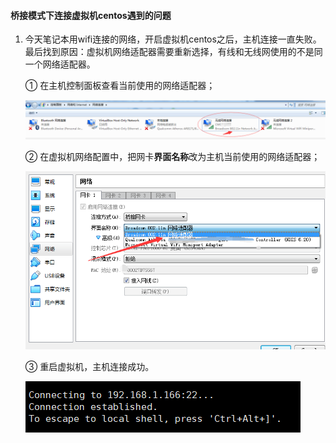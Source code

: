 #### 桥接模式下连接虚拟机centos遇到的问题

1. 今天笔记本用wifi连接的网络，开启虚拟机centos之后，主机连接一直失败。最后找到原因：虚拟机网络适配器需要重新选择，有线和无线网使用的不是同一个网络适配器。

   ① 在主机控制面板查看当前使用的网络适配器；
   
   ![image-20210430092038863](images/image-20210430092038863.png)
   
   
   
   ② 在虚拟机网络配置中，把网卡**界面名称**改为主机当前使用的网络适配器；
   
   ![image-20210430092246507](images/image-20210430092246507.png)
   
   
   
   ③ 重启虚拟机，主机连接成功。
   
   ![image-20210430092443017](images/image-20210430092443017.png)
